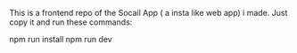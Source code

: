 This is a frontend repo of the Socail App ( a insta like web app) i made.
Just copy it and run these commands:

npm run install
npm run dev




